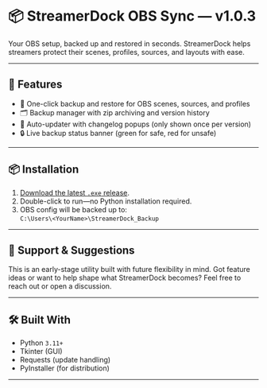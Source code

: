# 📦 StreamerDock OBS Sync — v1.0.3

Your OBS setup, backed up and restored in seconds. StreamerDock helps streamers protect their scenes, profiles, sources, and layouts with ease.

---
## 🚀 Features

- 🔄 One-click backup and restore for OBS scenes, sources, and profiles
- 🗂 Backup manager with zip archiving and version history
- 💬 Auto-updater with changelog popups (only shown once per version)
- 🔒 Live backup status banner (green for safe, red for unsafe)
---

## 📦 Installation

1. [Download the latest `.exe` release](https://github.com/bytenest-uk/StreamerDock-OBS-Sync/releases).
2. Double-click to run—no Python installation required.
3. OBS config will be backed up to:  
   `C:\Users\<YourName>\StreamerDock_Backup`

---

## 💬 Support & Suggestions

This is an early-stage utility built with future flexibility in mind. Got feature ideas or want to help shape what StreamerDock becomes? Feel free to reach out or open a discussion.

---

## 🛠 Built With

- Python `3.11+`  
- Tkinter (GUI)  
- Requests (update handling)  
- PyInstaller (for distribution)

---
